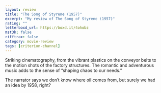 ```yaml
---
layout: review
title: "The Song of Styrene (1957)"
excerpt: "My review of The Song of Styrene (1957)"
rating: ""
letterboxd_url: https://boxd.it/4ohobz
mst3k: false
rifftrax: false
category: movie-review
tags: [criterion-channel]
---
```


Striking cinematography, from the vibrant plastics on the conveyor belts to the motion shots of the factory structures. The romantic and adventurous music adds to the sense of “shaping chaos to our needs.”

The narrator says we don’t know where oil comes from, but surely we had an idea by 1958, right?
